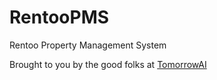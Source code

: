 # RentooPMS

Rentoo Property Management System

Brought to you by the good folks at [TomorrowAI](https://tomorrow.co.ke)
